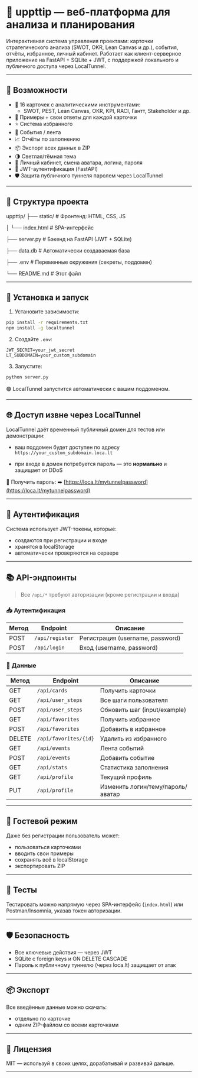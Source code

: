 # 🧩 uppttip — веб-платформа для анализа и планирования

Интерактивная система управления проектами: карточки стратегического анализа (SWOT, OKR, Lean Canvas и др.), события, отчёты, избранное, личный кабинет. Работает как клиент-серверное приложение на FastAPI + SQLite + JWT, с поддержкой локального и публичного доступа через LocalTunnel.

---

## 🚀 Возможности

- 📌 16 карточек с аналитическими инструментами:
  - SWOT, PEST, Lean Canvas, OKR, KPI, RACI, Гантт, Stakeholder и др.
- 🧠 Примеры + свои ответы для каждой карточки
- ⭐ Система избранного
- 📅 События / лента
- 📈 Отчёты по заполнению
- 📦 Экспорт всех данных в ZIP
- 🌗 Светлая/тёмная тема
- 👤 Личный кабинет, смена аватара, логина, пароля
- 🔐 JWT-аутентификация (FastAPI)
- 🛡️ Защита публичного туннеля паролем через LocalTunnel

---

## 📁 Структура проекта

uppttip/
├── static/        	# Фронтенд: HTML, CSS, JS

│   └── index.html 	# SPA-интерфейс

├── server.py      	# Бэкенд на FastAPI (JWT + SQLite)

├── data.db        	# Автоматически создаваемая база

├── .env           	# Переменные окружения (секреты, поддомен)

└── README.md      	# Этот файл

---

## 🔧 Установка и запуск

1. Установите зависимости:
```bash
pip install -r requirements.txt
npm install -g localtunnel
````

2. Создайте `.env`:

```
JWT_SECRET=your_jwt_secret
LT_SUBDOMAIN=your_custom_subdomain
```

3. Запустите:

```bash
python server.py
```

🟢 LocalTunnel запустится автоматически с вашим поддоменом.

---

## 🌐 Доступ извне через LocalTunnel

LocalTunnel даёт временный публичный домен для тестов или демонстрации:

* ваш поддомен будет доступен по адресу
  `https://your_custom_subdomain.loca.lt`

* при входе в домен потребуется пароль — это **нормально** и защищает от DDoS

📌 Получить пароль:
➡️ [https://loca.lt/mytunnelpassword](https://loca.lt/mytunnelpassword)

---

## 🔐 Аутентификация

Система использует JWT-токены, которые:

* создаются при регистрации и входе
* хранятся в localStorage
* автоматически проверяются на сервере

---

## 📚 API-эндпоинты

> Все `/api/*` требуют авторизации (кроме регистрации и входа)

### 📥 Аутентификация

| Метод | Endpoint        | Описание                         |
| ----- | --------------- | -------------------------------- |
| POST  | `/api/register` | Регистрация (username, password) |
| POST  | `/api/login`    | Вход (username, password)        |

### 🧾 Данные

| Метод  | Endpoint              | Описание                          |
| ------ | --------------------- | --------------------------------- |
| GET    | `/api/cards`          | Получить карточки                 |
| GET    | `/api/user_steps`     | Все шаги пользователя             |
| POST   | `/api/user_steps`     | Обновить шаг (input/example)      |
| GET    | `/api/favorites`      | Получить избранное                |
| POST   | `/api/favorites`      | Добавить в избранное              |
| DELETE | `/api/favorites/{id}` | Удалить из избранного             |
| GET    | `/api/events`         | Лента событий                     |
| POST   | `/api/events`         | Добавить событие                  |
| GET    | `/api/stats`          | Статистика заполнения             |
| GET    | `/api/profile`        | Текущий профиль                   |
| PUT    | `/api/profile`        | Изменить логин/тему/пароль/аватар |

---

## 👤 Гостевой режим

Даже без регистрации пользователь может:

* пользоваться карточками
* вводить свои примеры
* сохранять всё в localStorage
* экспортировать ZIP

---

## 🧪 Тесты

Тестировать можно напрямую через SPA-интерфейс (`index.html`) или Postman/Insomnia, указав токен авторизации.

---

## 🛡️ Безопасность

* Все ключевые действия — через JWT
* SQLite с foreign keys и ON DELETE CASCADE
* Пароль к публичному туннелю (через loca.lt) защищает от атак

---

## 📦 Экспорт

Все введённые данные можно скачать:

* отдельно по карточке
* одним ZIP-файлом со всеми карточками

---

## 📜 Лицензия

MIT — используй в своих целях, дорабатывай и развивай дальше.

---

